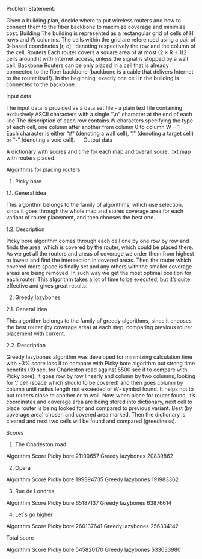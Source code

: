 Problem Statement:

Given a building plan, decide where to put wireless routers and how to connect them to the fiber backbone to maximize coverage and minimize cost. 
Building 
The building is represented as a rectangular grid of cells of H rows and W columns. The cells within the grid are referenced using a pair of 0-based coordinates [r, c] , denoting respectively the row and the column of the cell. 
Routers 
Each router covers a square area of at most (2 × R + 1)2 cells around it with Internet access, unless the signal is stopped by a wall cell. 
Backbone 
Routers can be only placed in a cell that is already connected to the fiber backbone (backbone is a cable that delivers Internet to the router itself). In the beginning, exactly one cell in the building is connected to the backbone.

Input data

The input data is provided as a data set file - a plain text file containing exclusively ASCII characters with a single “\n” character at the end of each line 
The description of each row contains W characters specifying the type of each cell, one column after another from column 0 to column W − 1 . Each character is either “#” (denoting a wall cell), “.” (denoting a target cell) or “-” (denoting a void cell). 
 
Output data

A dictionary with scores and time for each map and overall score, .txt map with routers placed.




Algorithms for placing routers


1. Picky bore

1.1. General idea

This algorithm belongs to the family of algorithms, which use selection, since it goes through the whole map and stores coverage area for each variant of router placement, and then chooses the best one.

1.2. Description

Picky bore algorithm comes through each cell one by one row by row and finds the area, which is covered by the router, which could be placed there. As we get all the routers and areas of coverage we order them from highest to lowest and find the intersection in covered areas. Then the router which covered more space is finally set and any others with the smaller coverage areas are being removed. In such way we get the most optimal position for each router. This algorithm takes a lot of time to be executed, but it’s quite effective and gives great results.




2. Greedy lazybones


2.1. General idea

This algorithm belongs to the family of greedy algorithms, since it chooses the best router (by coverage area) at each step, comparing previous router placement with current.

2.2. Description

Greedy lazybones algorithm was developed for minimizing calculation time with ~3% score loss if to compare with Picky bore algorithm but strong time benefits (19 sec. for Charleston road against 5500 sec if to compare with Picky bore). It goes row by row linearly and column by two columns, looking for ‘.’ cell (space which should to be covered) and then goes column by column until radius length not exceeded or #/- symbol found. It helps not to put routers close to another or to wall. Now, when place for router found, it’s coordinates and coverage area are being stored into dictionary, next cell to place router is being looked for and compared to previous variant. Best (by coverage area) chosen and covered area marked. Then the dictionary is cleared and next two cells will be found and compared (greediness).


Scores


1. The Charleston road

Algorithm	Score
Picky bore 	21100657
Greedy lazybones	20839862


2. Opera

Algorithm	Score
Picky bore 	199394735
Greedy lazybones	191983362

3. Rue de Londres

Algorithm	Score
Picky bore 	65187137
Greedy lazybones	63876614

4. Let`s go higher

Algorithm	Score
Picky bore 	260137641
Greedy lazybones	256334142


Total score

Algorithm	Score
Picky bore 	545820170
Greedy lazybones	533033980

